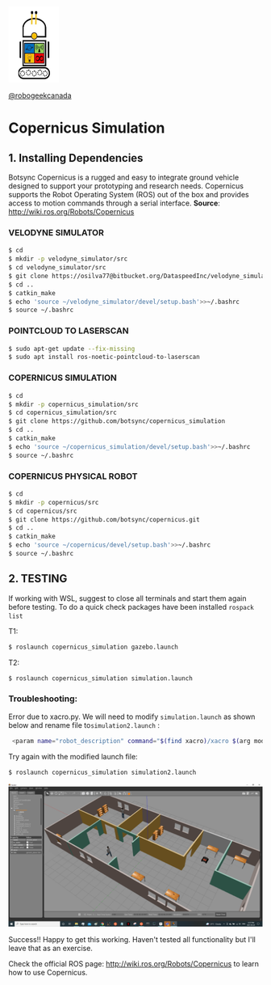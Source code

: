 <img src="https://github.com/robogeekcanada/noetic_robots/blob/main/images/RG-logo.jpg" alt="alt text" width=100 height=150>

[@robogeekcanada](https://robo-geek.ca/)

# Copernicus Simulation

## 1. Installing Dependencies
Botsync Copernicus is a rugged and easy to integrate ground vehicle designed to support your prototyping and research needs. Copernicus supports the Robot Operating System (ROS) out of the box and provides access to motion commands through a serial interface.
**Source**: http://wiki.ros.org/Robots/Copernicus

### VELODYNE SIMULATOR
```bash
$ cd
$ mkdir -p velodyne_simulator/src
$ cd velodyne_simulator/src
$ git clone https://osilva77@bitbucket.org/DataspeedInc/velodyne_simulator.git
$ cd ..
$ catkin_make
$ echo 'source ~/velodyne_simulator/devel/setup.bash'>>~/.bashrc
$ source ~/.bashrc
```

### POINTCLOUD TO LASERSCAN
```bash
$ sudo apt-get update --fix-missing
$ sudo apt install ros-noetic-pointcloud-to-laserscan
```

### COPERNICUS SIMULATION
```bash
$ cd
$ mkdir -p copernicus_simulation/src
$ cd copernicus_simulation/src
$ git clone https://github.com/botsync/copernicus_simulation
$ cd ..
$ catkin_make
$ echo 'source ~/copernicus_simulation/devel/setup.bash'>>~/.bashrc
$ source ~/.bashrc
```

### COPERNICUS PHYSICAL ROBOT
```bash
$ cd
$ mkdir -p copernicus/src
$ cd copernicus/src
$ git clone https://github.com/botsync/copernicus.git
$ cd ..
$ catkin_make
$ echo 'source ~/copernicus/devel/setup.bash'>>~/.bashrc
$ source ~/.bashrc
```
## 2. TESTING
If working with WSL, suggest to close all terminals and start them again before testing. To do a quick check packages have been installed `rospack list`

T1:
```bash
$ roslaunch copernicus_simulation gazebo.launch
```
T2:
```bash
$ roslaunch copernicus_simulation simulation.launch
```

### Troubleshooting:
Error due to xacro.py. We will need to modify `simulation.launch`  as shown below and rename file to`simulation2.launch` :

```bash
 <param name="robot_description" command="$(find xacro)/xacro $(arg model) imu_enabled:=$(arg wit_wt901c_imu) sick_lms151_enabled:=$(arg sick_lms151) velodyne_enabled:=$(arg velodyne_vlp16)"/>
```

Try again with the modified launch file:
```bash
$ roslaunch copernicus_simulation simulation2.launch
```

![image](https://github.com/robogeekcanada/noetic_robots/blob/main/images/Copernicus%20Simulation.PNG)

Success!! Happy to get this working. Haven't tested all functionality but I'll leave that as an exercise.

Check the official ROS page: http://wiki.ros.org/Robots/Copernicus to learn how to use Copernicus.
